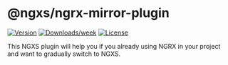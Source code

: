 # @ngxs/ngrx-mirror-plugin

[![Version](https://img.shields.io/npm/v/@ngxs/ngrx-mirror-plugin.svg)](https://npmjs.org/package/@ngxs/ngrx-mirror-plugin)
[![Downloads/week](https://img.shields.io/npm/dw/@ngxs/ngrx-mirror-plugin.svg)](https://npmjs.org/package/@ngxs/ngrx-mirror-plugin)
[![License](https://img.shields.io/npm/l/@ngxs/ngrx-mirror-plugin.svg)](https://github.com/yusufcmrt/ngxs-ngrx-mirror-plugin/blob/master/package.json)

This NGXS plugin will help you if you already using NGRX in your project and want to gradually switch to NGXS.
